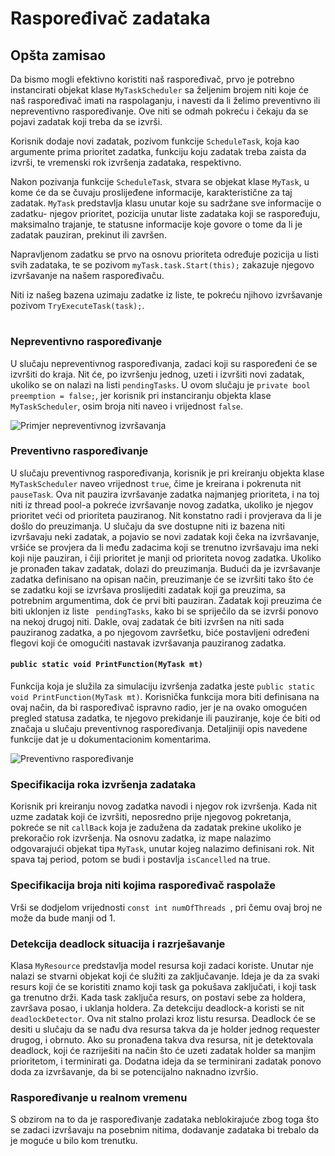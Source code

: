 ﻿# Raspoređivač zadataka


## Opšta zamisao

Da bismo mogli efektivno koristiti naš raspoređivač, prvo je potrebno instancirati objekat klase `MyTaskScheduler` sa željenim brojem niti koje će  naš raspoređivač imati na raspolaganju, i navesti da li želimo preventivno ili nepreventivno raspoređivanje.  Ove niti se odmah pokreću i čekaju da se pojavi zadatak koji treba da se izvrši.

Korisnik dodaje novi zadatak, pozivom funkcije `ScheduleTask`, koja kao argumente prima prioritet zadatka, funkciju koju zadatak treba zaista da izvrši, te vremenski rok izvršenja zadataka, respektivno.

Nakon pozivanja funkcije `ScheduleTask`, stvara se objekat klase `MyTask`, u kome će da se čuvaju proslijeđene informacije, karakteristične za taj zadatak. `MyTask`  predstavlja klasu unutar koje su sadržane sve informacije o zadatku- njegov prioritet, pozicija unutar liste zadataka koji se raspoređuju, maksimalno trajanje, te statusne informacije koje govore o tome da li je zadatak pauziran, prekinut ili završen.

Napravljenom zadatku se prvo na osnovu prioriteta određuje pozicija u listi svih zadataka, te se pozivom  `myTask.task.Start(this);` zakazuje njegovo izvršavanje na našem raspoređivaču. 

Niti iz našeg bazena uzimaju zadatke iz liste, te pokreću njihovo izvršavanje pozivom `TryExecuteTask(task);`.

#

### Nepreventivno raspoređivanje
U slučaju nepreventivnog raspoređivanja, zadaci koji su raspoređeni će se izvršiti do kraja. Nit će, po izvršenju jednog, uzeti i izvršiti novi zadatak, ukoliko se on nalazi na listi `pendingTasks`. 
U ovom slučaju je `private bool preemption = false;`, jer korisnik pri instanciranju objekta klase `MyTaskScheduler`, osim broja niti naveo i vrijednost `false`.

![Primjer nepreventivnog izvršavanja](https://lh3.googleusercontent.com/_N7NIuzTK_kIetHZDsK2F6oE_acuwkxLZEyZAAVapJ5W2eKsyPa35uVe_8Feg5yBdWuQDd90ieWNI1AUeOtz-poeDI04mKTw7jXgEQsYD_I4yAZ0x0H5MeUNLGIV-RNhEobqByl3lJi7ZrF9hTgYkO2qW4jnjlwm5nrM6_RHqF3Wac_-dgJ0-EGJyT7_39_HG8_GuXDSMwpZ5dO397uZCai3sh5uMScpyrQdZqfoK1Ghq9cR5f0SL0994pLDWaqkJChXlKOisw6VgC4rgCXY2ZS858Pu14hgqoNR0mXf_AwS-_1qInRHUYAznAGt5LmvWJYjv6A1ZTKQx_NwBFC1vt4VjkAD5HRrUuRJPyrme472TAiHlCSpif-vSfmACJ46T9eN7Ho-6LmaaZ0koKAEyG3Z2hpyq2Vl9gESt9ZFDtGFdiKdOwzr6ilAZaBmfQHBdVO_48PC6CSCULpSoapgMx4qe3aHLCoivtlkyjkb30RxVWlIIo0or4b9H61yd5lNKAdlPSAWHywlf6mIJaD03dQB_6IO4N1NGEEzHiqf84s5I3Dj8O-DoPjxyBwo-qfKR2S3SBuwf7ZNW0eMPjNb5NiAmLWP3zAFZGEtDJqahVO-SEfVsvaZm1iQ1Q7s2YVVLk_vLIzqac84bPgtTEFbNlyJnAvY1SBXOlsB2a58boHCVRhsrLTHkRHjeflV=w711-h657-no?authuser=1)

### Preventivno raspoređivanje
U slučaju preventivnog raspoređivanja, korisnik je pri kreiranju objekta klase `MyTaskScheduler` naveo vrijednost `true`, čime je kreirana i pokrenuta nit `pauseTask`.
Ova nit pauzira izvršavanje zadatka najmanjeg prioriteta, i na toj niti iz thread pool-a pokreće izvršavanje novog zadatka, ukoliko je njegov prioritet veći od prioriteta pauziranog. Nit konstatno radi i provjerava da li je došlo do preuzimanja. 
 U slučaju da sve dostupne niti iz bazena niti izvršavaju neki zadatak, a pojavio se novi zadatak koji čeka na izvršavanje, vršiće se provjera da li među zadacima koji se trenutno izvršavaju ima neki koji nije pauziran, i čiji prioritet je manji od prioriteta novog zadatka. Ukoliko je pronađen takav zadatak, dolazi do preuzimanja. Budući da je izvršavanje zadatka definisano na opisan način, preuzimanje će se izvršiti tako što će se zadatku koji se izvršava proslijediti zadatak koji ga preuzima, sa potrebnim argumentima, dok će prvi biti pauziran. Zadatak koji preuzima će biti uklonjen iz liste ` pendingTasks`, kako bi se spriječilo da se izvrši ponovo na nekoj drugoj niti. Dakle, ovaj zadatak će biti izvršen na niti sada pauziranog zadatka, a po njegovom završetku, biće postavljeni određeni flegovi koji će omogućiti nastavak izvršavanja pauziranog zadatka.

#### `public static void PrintFunction(MyTask mt)`
Funkcija koja je služila za simulaciju izvršenja zadatka jeste `public static void PrintFunction(MyTask mt)`.  Korisnička funkcija mora biti definisana na ovaj način, da bi raspoređivač ispravno radio, jer je na ovako omogućen pregled statusa zadatka, te njegovo prekidanje ili pauziranje, koje će biti od značaja u slučaju preventivnog raspoređivanja. 
Detaljiniji opis navedene funkcije dat je u dokumentacionim komentarima.

![Preventivno raspoređivanje](https://lh3.googleusercontent.com/wPOWkyFqreJ5fGcX_zDRv67ex8cxO2k3qKV6meQxSvfx4YOc1c93Rv5_RIvgIoLoeZDH3ySbqCEGFjrKWZBKHI_LhdMsRX80LGShpUmyPLJ64kJAqQpDCDkOQvQdlit9E8_Wxnlzgow18NxGjwqQWYMJ6G94XwdiItifPZs1swidor1G4Ia3rsPL8fuv0UZEy9w0ZGMCAQAxa6PhSLbbOAUIIdwjHSq1DihsWsv7_reMI89tmAp4zA_ZdyMjLz6kF5iGhSm2TOnSdQ4z-TvgW1EkUb6K41CMw_v65qkMcy1uaTIkiwftU8c6FojVg50WWXbJoYuNYK46hrwmCNItwMmM8WNbo5Mwo3Z1iW8jbT-bH1adXdLMgMTPPUBg73JDjr3tzds_sX5lsIFkgF1RYs-pzpwduEPUq2ooMtTfTQFim2XHkHvNnS1Tdo4tfocsZ6Xj-9XKc1Hu-VKsCTJygvviA5-Ov7f6OYhX1ZDfPpnG-pspH7GY_9h7lwNU09rQp9qMr5fEIkmdS9u7vGiWNhK0LBesXGsMX_c9RTf9zG7bZ_sLKwDWhX1xDLLunK7PSf6ZzFxDzDNeOywlHoFbIRUU1JCybp5zkWjDSTdhoWDBflSYHrJVeB2ByRwlDhfhUDRvqF0bBOLSBoQH4kBZPIjCOf54JGgSDNIRHHqfl7UU-hLxv-RKkOhyf3GG=w702-h657-no?authuser=1)

### Specifikacija roka izvršenja zadataka
Korisnik pri kreiranju novog zadatka navodi  i njegov rok izvršenja. Kada nit uzme zadatak koji će izvršiti, neposredno prije njegovog pokretanja, pokreće se nit `callBack` koja je zadužena da zadatak prekine ukoliko je prekoračio rok izvršenja. Na osnovu zadatka, iz mape nalazimo odgovarajući objekat tipa `MyTask`, unutar kojeg nalazimo definisani rok. Nit spava taj period, potom se budi i postavlja `isCancelled` na true.

### Specifikacija broja niti kojima raspoređivač raspolaže
Vrši se dodjelom vrijednosti  `const int numOfThreads `, pri čemu ovaj broj ne može da bude manji od 1.


### Detekcija deadlock situacija i razrješavanje

Klasa `MyResource` predstavlja model resursa koji zadaci koriste.
Unutar nje nalazi se stvarni objekat koji će služiti za zaključavanje.
Ideja je da za svaki resurs koji će se koristiti znamo koji task ga pokušava zaključati, i koji task ga trenutno drži. Kada task zaključa resurs, on postavi sebe za holdera, završava posao, i uklanja holdera.
Za detekciju deadlock-a koristi se nit `deadlockDetector`. Ova nit stalno prolazi kroz listu resursa. 
Deadlock će se desiti u slučaju da se nađu dva resursa takva da je holder jednog requester  drugog, i obrnuto.  Ako su pronađena takva dva resursa, nit je detektovala deadlock, koji će razriješiti na način što će uzeti zadatak holder sa manjim prioritetom, i terminirati ga.
Dodatna ideja da se terminirani zadatak ponovo doda za izvršavanje, da bi se potencijalno naknadno izvršio.

### Raspoređivanje u realnom vremenu
S obzirom na to da je raspoređivanje zadataka neblokirajuće zbog toga što se zadaci izvršavaju na posebnim nitima, dodavanje zadataka bi trebalo da je moguće u bilo kom trenutku.
